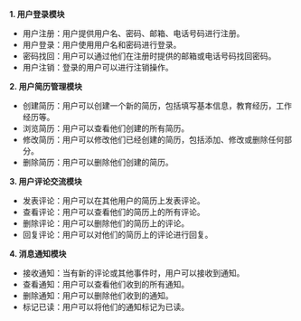 **1. 用户登录模块**

- 用户注册：用户提供用户名、密码、邮箱、电话号码进行注册。
- 用户登录：用户使用用户名和密码进行登录。
- 密码找回：用户可以通过他们在注册时提供的邮箱或电话号码找回密码。
- 用户注销：登录的用户可以进行注销操作。

**2. 用户简历管理模块**

- 创建简历：用户可以创建一个新的简历，包括填写基本信息，教育经历，工作经历等。
- 浏览简历：用户可以查看他们创建的所有简历。
- 修改简历：用户可以修改他们已经创建的简历，包括添加、修改或删除任何部分。
- 删除简历：用户可以删除他们创建的简历。

**3. 用户评论交流模块**

- 发表评论：用户可以在其他用户的简历上发表评论。
- 查看评论：用户可以查看他们的简历上的所有评论。
- 删除评论：用户可以删除他们的简历上的评论。
- 回复评论：用户可以对他们的简历上的评论进行回复。

**4. 消息通知模块**

- 接收通知：当有新的评论或其他事件时，用户可以接收到通知。
- 查看通知：用户可以查看他们收到的所有通知。
- 删除通知：用户可以删除他们收到的通知。
- 标记已读：用户可以将他们的通知标记为已读。